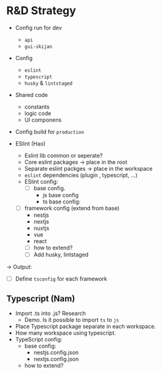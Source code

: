 
# R&D Strategy
- Config run for dev
	- `api`
	- `gui-skijan`
- Config 
	- `eslint` 
	- `typescript`
	- `husky` & `lintstaged`
- Shared code
	- constants
	- logic code
	- UI componens
- Config build for `production`



- ESlint (Hao)
    +  Eslint lib common or seperate?
    + Core eslint packages -> place in the root
    + Separate eslint packges -> place in the workspace
    + `eslint` dependencies (plugin , typescript, ...)
    +  ESlint config:
        + [ ] base config. 
	        + js base config
	        + ts base config: 
	- [ ] framework config (extend from base)
		- nestjs
		- nextjs
		- nuxtjs
		- vue
		- react
        + [ ] how to extend?
        + [ ] Add husky, lintstaged

-> Output: 
- [ ] Define `tsconfig` for each framework


## Typescript (Nam)
- Import .ts into .js? Research
	- Demo. Is it possible to import `ts` to `js`
- Place Typescript package separate in each workspace.
- How many workspace using typescript.
- TypeScript config:
	+ base config:
		+ nestjs.config.json
		+ nextjs.config.json
	+ how to extend?